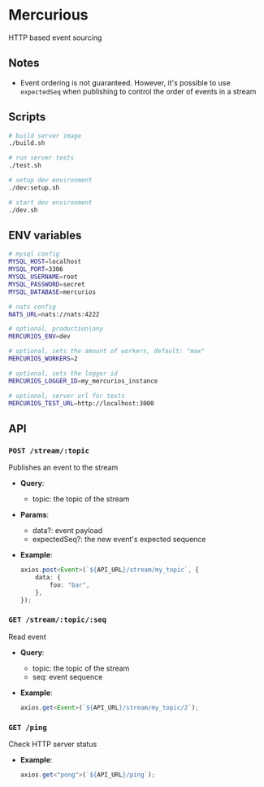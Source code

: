 # Mercurious

HTTP based event sourcing

## Notes

-   Event ordering is not guaranteed. However, it's possible to use `expectedSeq` when publishing to control the order of events in a stream

## Scripts

```sh
# build server image
./build.sh

# run server tests
./test.sh

# setup dev environment
./dev:setup.sh

# start dev environment
./dev.sh
```

## ENV variables

```sh
# mysql config
MYSQL_HOST=localhost
MYSQL_PORT=3306
MYSQL_USERNAME=root
MYSQL_PASSWORD=secret
MYSQL_DATABASE=mercurios

# nats config
NATS_URL=nats://nats:4222

# optional, production|any
MERCURIOS_ENV=dev

# optional, sets the amount of workers, default: "max"
MERCURIOS_WORKERS=2

# optional, sets the logger id
MERCURIOS_LOGGER_ID=my_mercurios_instance

# optional, server url for tests
MERCURIOS_TEST_URL=http://localhost:3000
```

## API

### `POST /stream/:topic`

Publishes an event to the stream

-   **Query**:

    -   topic: the topic of the stream

-   **Params**:

    -   data?: event payload
    -   expectedSeq?: the new event's expected sequence

-   **Example**:
    ```ts
    axios.post<Event>(`${API_URL}/stream/my_topic`, {
        data: {
            foo: "bar",
        },
    });
    ```

### `GET /stream/:topic/:seq`

Read event

-   **Query**:

    -   topic: the topic of the stream
    -   seq: event sequence

-   **Example**:
    ```ts
    axios.get<Event>(`${API_URL}/stream/my_topic/2`);
    ```

### `GET /ping`

Check HTTP server status

-   **Example**:
    ```ts
    axios.get<"pong">(`${API_URL}/ping`);
    ```

